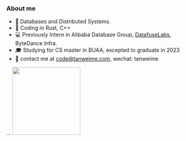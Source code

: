<h3> About me </h3>

* 🌱 Databases and Distributed Systems.
* 💼 Coding in Rust, C++
* 💻 Previously Intern in Alibaba Database Group, [DatafuseLabs](https://github.com/datafuselabs), ByteDance Infra.
* 🎓 Studying for CS master in BUAA, excepted to graduate in 2023
* 📮 contact me at code@tanweime.com, wechat: tanweime

...
  <img height="180em" src="https://github-readme-stats-ten-phi-92.vercel.app/api?username=veeupup&theme=dark&show_icons=true" />
